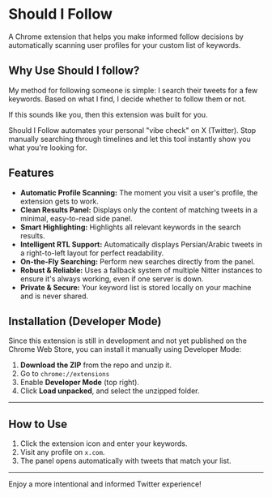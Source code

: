 # Should I Follow

A Chrome extension that helps you make informed follow decisions by automatically scanning user profiles for your custom list of keywords.

## Why Use Should I follow?

My method for following someone is simple: I search their tweets for a few keywords. Based on what I find, I decide whether to follow them or not.

If this sounds like you, then this extension was built for you.

Should I Follow automates your personal "vibe check" on X (Twitter). Stop manually searching through timelines and let this tool instantly show you what you're looking for.

## Features

- **Automatic Profile Scanning:** The moment you visit a user's profile, the extension gets to work.
- **Clean Results Panel:** Displays only the content of matching tweets in a minimal, easy-to-read side panel.
- **Smart Highlighting:** Highlights all relevant keywords in the search results.
- **Intelligent RTL Support:** Automatically displays Persian/Arabic tweets in a right-to-left layout for perfect readability.
- **On-the-Fly Searching:** Perform new searches directly from the panel.
- **Robust & Reliable:** Uses a fallback system of multiple Nitter instances to ensure it's always working, even if one server is down.
- **Private & Secure:** Your keyword list is stored locally on your machine and is never shared.

## Installation (Developer Mode)

Since this extension is still in development and not yet published on the Chrome Web Store, you can install it manually using Developer Mode:

1. **Download the ZIP** from the repo and unzip it.
2. Go to `chrome://extensions`
3. Enable **Developer Mode** (top right).
4. Click **Load unpacked**, and select the unzipped folder.

---

## **How to Use**

1. Click the extension icon and enter your keywords.
2. Visit any profile on `x.com`.
3. The panel opens automatically with tweets that match your list.

---

Enjoy a more intentional and informed Twitter experience!
